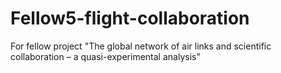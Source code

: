 # Fellow5-flight-collaboration
For fellow project "The global network of air links and scientific collaboration – a quasi-experimental analysis"
